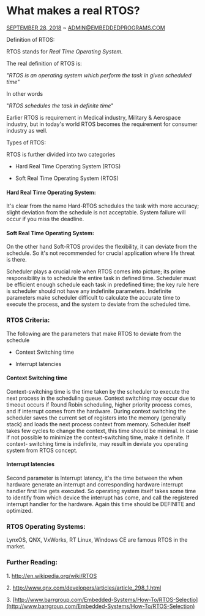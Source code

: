 What makes a real RTOS?
=======================

[SEPTEMBER 28,
2018](https://embeddedprograms.wordpress.com/2018/09/28/what-makes-a-real-rtos/)
\~
[ADMIN\@EMBEDDEDPROGRAMS.COM](https://embeddedprograms.wordpress.com/author/embeddedprograms/)

Definition of RTOS:

RTOS stands for *Real Time Operating System.*

The real definition of RTOS is:

*"RTOS is an operating system which perform the task in given scheduled
time"*

In other words

"*RTOS schedules the task in definite time*"

Earlier RTOS is requirement in Medical industry, Military & Aerospace
industry, but in today's world RTOS becomes the requirement for consumer
industry as well.

Types of RTOS:

RTOS is further divided into two categories

-   Hard Real Time Operating System (RTOS)

-   Soft Real Time Operating System (RTOS)

#### Hard Real Time Operating System:

It's clear from the name Hard-RTOS schedules the task with more
accuracy; slight deviation from the schedule is not acceptable. System
failure will occur if you miss the deadline.

#### Soft Real Time Operating System:

On the other hand Soft-RTOS provides the flexibility, it can deviate
from the schedule. So it's not recommended for crucial application where
life threat is there.

Scheduler plays a crucial role when RTOS comes into picture; its prime
responsibility is to schedule the entire task in defined time. Scheduler
must be efficient enough schedule each task in predefined time; the key
rule here is scheduler should not have any indefinite parameters.
Indefinite parameters make scheduler difficult to calculate the accurate
time to execute the process, and the system to deviate from the
scheduled time.

### RTOS Criteria:

The following are the parameters that make RTOS to deviate from the
schedule

-   Context Switching time

-   Interrupt latencies

#### Context Switching time

Context-switching time is the time taken by the scheduler to execute the
next process in the scheduling queue. Context switching may occur due to
timeout occurs if Round Robin scheduling, higher priority process comes,
and if interrupt comes from the hardware. During context switching the
scheduler saves the current set of registers into the memory (generally
stack) and loads the next process context from memory. Scheduler itself
takes few cycles to change the context, this time should be minimal. In
case if not possible to minimize the context-switching time, make it
definite. If context- switching time is indefinite, may result in
deviate you operating system from RTOS concept.

#### Interrupt latencies

Second parameter is Interrupt latency, it's the time between the when
hardware generate an interrupt and corresponding hardware interrupt
handler first line gets executed. So operating system itself takes some
time to identify from which device the interrupt has come, and call the
registered interrupt handler for the hardware. Again this time should be
DEFINITE and optimized.

### RTOS Operating Systems:

LynxOS, QNX, VxWorks, RT Linux, Windows CE are famous RTOS in the
market.

### Further Reading:

1\. <http://en.wikipedia.org/wiki/RTOS>

2\. <http://www.qnx.com/developers/articles/article_298_1.html>

3\.
[http://www.barrgroup.com/Embedded-Systems/How-To/RTOS-Selectio](http://www.barrgroup.com/Embedded-Systems/How-To/RTOS-Selection)
